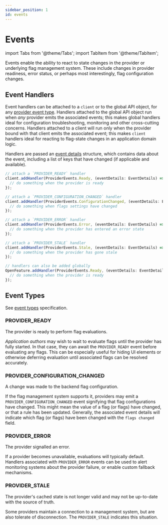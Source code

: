 ```yaml
---
sidebar_position: 1
id: events
---
```


# Events

import Tabs from '@theme/Tabs';
import TabItem from '@theme/TabItem';

Events enable the ability to react to state changes in the provider or underlying flag management system.
These include changes in provider readiness, error status, or perhaps most interestingly, flag configuration changes.

## Event Handlers

Event handlers can be attached to a `client` or to the global API object, for any [provider event type](/specification/types#provider-events).
Handlers attached to the global API object run when _any_ provider emits the associated events; this makes global handlers ideal for configuration troubleshooting, monitoring and other cross-cutting concerns.
Handlers attached to a client will run only when the provider bound with that client emits the associated event; this makes `client` handlers ideal for reacting to flag-state changes in an application domain logic.

Handlers are passed an [event details](/specification/types#event-details) structure, which contains data about the event, including a list of keys that have changed (if applicable and available).

<!-- TODO: add more languages when completed -->
<Tabs groupId="code">
<TabItem value="js" label="TypeScript">

```ts
// attach a `PROVIDER_READY` handler
client.addHandler(ProviderEvents.Ready, (eventDetails: EventDetails) => {
  // do something when the provider is ready
});

// attach a `PROVIDER_CONFIGURATION_CHANGED` handler
client.addHandler(ProviderEvents.ConfigurationChanged, (eventDetails: EventDetails) => {
  // do something when flags settings have changed
});

// attach a `PROVIDER_ERROR` handler
client.addHandler(ProviderEvents.Error, (eventDetails: EventDetails) => {
  // do something when the provider has entered an error state
});

// attach a `PROVIDER_STALE` handler
client.addHandler(ProviderEvents.Stale, (eventDetails: EventDetails) => {
  // do something when the provider has gone stale
});

// handlers can also be added globally
OpenFeature.addHandler(ProviderEvents.Ready, (eventDetails: EventDetails) => {
  // do something when the provider is ready
});
```

</TabItem>
</Tabs>

## Event Types

See [event types](/specification/types#provider-events) specification.

### PROVIDER_READY

The provider is ready to perform flag evaluations.

_Application authors_ may wish to wait to evaluate flags until the provider has fully started.
In that case, they can await the `PROVIDER_READY` event before evaluating any flags.
This can be especially useful for hiding UI elements or otherwise deferring evaluation until associated flags can be resolved accurately.

### PROVIDER_CONFIGURATION_CHANGED

A change was made to the backend flag configuration.

If the flag management system supports it, providers may emit a `PROVIDER_CONFIGURATION_CHANGED` event signifying that flag configurations have changed.
This might mean the value of a flag (or flags) have changed, or that a rule has been updated.
Generally, the associated event details will indicate which flag (or flags) have been changed with the `flags changed` field.

### PROVIDER_ERROR

The provider signalled an error.

If a provider becomes unavailable, evaluations will typically default.
Handlers associated with `PROVIDER_ERROR` events can be used to alert monitoring systems about the provider failure, or enable custom fallback mechanisms.

### PROVIDER_STALE

The provider's cached state is not longer valid and may not be up-to-date with the source of truth.

Some providers maintain a connection to a management system, but are also tolerate of disconnection.
The `PROVIDER_STALE` indicates this situation.
